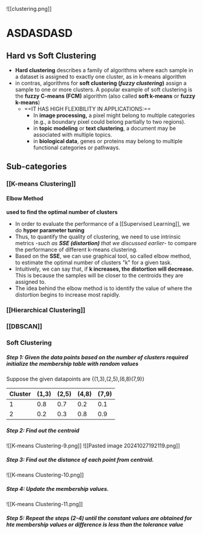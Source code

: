 ![[clustering.png]]


# ASDASDASD
## Hard vs Soft Clustering
- **Hard clustering** describes a family of algorithms where each sample in a dataset is assigned to exactly one cluster, as in k-means algorithm
- in contras, algorithms for **soft clustering (*fuzzy clustering*)** assign a sample to one or more clusters. A popular example of soft clustering is the **fuzzy C-means (FCM)** algorithm (also called **soft k-means** or **fuzzy k-means**)
	- ==IT HAS HIGH FLEXIBILITY IN APPLICATIONS:==
		- In **image processing,** a pixel might belong to multiple categories (e.g., a boundary pixel could belong partially to two regions).
		- in **topic modeling** or **text clustering**, a document may be associated with multiple topics.
		- in **biological data**, genes or proteins may belong to multiple functional categories or pathways.

## Sub-categories
### [[K-means Clustering]]
#### Elbow Method
**used to find the optimal number of clusters**
- In order to evaluate the performance of a [[Supervised Learning]], we do **hyper parameter tuning**
- Thus, to quantify the quality of clustering, we need to use intrinsic metrics -*such as **SSE (distortion)** that we discussed earlier*- to compare the performance of different k-means clustering.
- Based on the **SSE**, we can use graphical tool, so called elbow method, to estimate the optimal number of clusters "k" for a given task.
- Intuitively, we can say that, if **k increases, the distortion will decrease.** This is because the samples will be closer to the centroids they are assigned to.
- The idea behind the elbow method is to identify the value of where the distortion begins to increase most rapidly.
### [[Hierarchical Clustering]]

### [[DBSCAN]]

### Soft Clustering
##### **Step 1:** Given the data points based on the number of clusters required initialize the membership table with random values
Suppose the given datapoints are {(1,3),(2,5),(6,8)(7,9)}

| Cluster | (1,3) | (2,5) | (4,8) | (7,9) |
| ------- | ----- | ----- | ----- | ----- |
| 1       | 0.8   | 0.7   | 0.2   | 0.1   |
| 2       | 0.2   | 0.3   | 0.8   | 0.9   |
##### **Step 2:** Find out the centroid
![[K-means Clustering-9.png]]
![[Pasted image 20241027192119.png]]

##### **Step 3:** Find out the distance of each point from centroid.
![[K-means Clustering-10.png]]

##### **Step 4:** Update the membership values.
![[K-means Clustering-11.png]]

##### **Step 5:** Repeat the steps (2-4) until the constant values are obtained for hte membership values or difference is less than the tolerance value